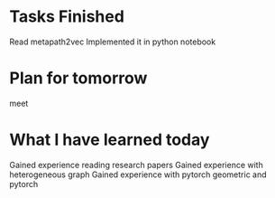 Tasks Finished
==============
Read metapath2vec
Implemented it in python notebook

Plan for tomorrow
===============
meet

What I have learned today
================
Gained experience reading research papers
Gained experience with heterogeneous graph
Gained experience with pytorch geometric and pytorch




